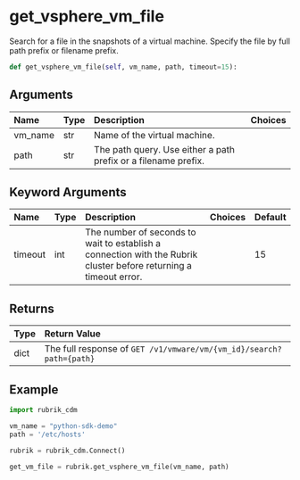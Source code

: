 # get\_vsphere\_vm\_file

Search for a file in the snapshots of a virtual machine. Specify the file by full path prefix or filename prefix.

```python
def get_vsphere_vm_file(self, vm_name, path, timeout=15):
```

## Arguments

| Name | Type | Description | Choices |
| :--- | :--- | :--- | :--- |
| vm\_name | str | Name of the virtual machine. |  |
| path | str | The path query. Use either a path prefix or a filename prefix. |  |

## Keyword Arguments

| Name | Type | Description | Choices | Default |
| :--- | :--- | :--- | :--- | :--- |
| timeout | int | The number of seconds to wait to establish a connection with the Rubrik cluster before returning a timeout error. |  | 15 |

## Returns

| Type | Return Value |
| :--- | :--- |
| dict | The full response of `GET /v1/vmware/vm/{vm_id}/search?path={path}` |

## Example

```python
import rubrik_cdm

vm_name = "python-sdk-demo"
path = '/etc/hosts'

rubrik = rubrik_cdm.Connect()

get_vm_file = rubrik.get_vsphere_vm_file(vm_name, path)
```

